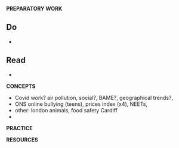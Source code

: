 **PREPARATORY WORK**

Do
-
-

Read
-
-

**CONCEPTS**

- Covid work? air pollution, social?, BAME?, geographical trends?,
- ONS online bullying (teens), prices index (x4), NEETs,
- other: london animals, food safety Cardiff
-


**PRACTICE**


**RESOURCES**
